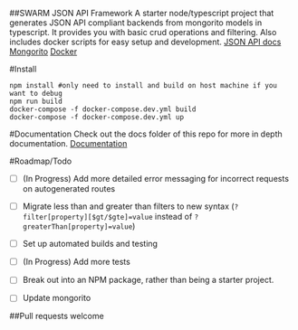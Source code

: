 ##SWARM JSON API Framework
A starter node/typescript project that generates JSON API compliant backends from mongorito models in typescript. It provides you with basic crud operations and filtering.
Also includes docker scripts for easy setup and development.
[JSON API docs](http://jsonapi.org/)
[Mongorito](https://github.com/vadimdemedes/mongorito)
[Docker](https://www.docker.com/)

#Install
```
npm install #only need to install and build on host machine if you want to debug
npm run build
docker-compose -f docker-compose.dev.yml build
docker-compose -f docker-compose.dev.yml up
```

#Documentation
Check out the docs folder of this repo for more in depth documentation.
[Documentation](/docs)


#Roadmap/Todo
- [ ] (In Progress) Add more detailed error messaging for incorrect requests on autogenerated routes
- [ ] Migrate less than and greater than filters to new syntax (`?filter[property][$gt/$gte]=value` instead of `?greaterThan[property]=value`)
- [ ] Set up automated builds and testing
- [ ] (In Progress) Add more tests
- [ ] Break out into an NPM package, rather than being a starter project.
- [ ] Update mongorito


##Pull requests welcome

